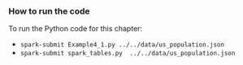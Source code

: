 ### How to run the code

To run the Python code for this chapter:

 * `spark-submit Example4_1.py ../../data/us_population.json`
 * `spark-submit spark_tables.py  ../../data/us_population.json`
